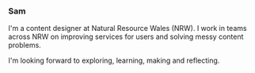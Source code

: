 ### Sam

I'm a content designer at Natural Resource Wales (NRW). I work in teams across NRW on improving services for users and solving messy content problems. 

I'm looking forward to exploring, learning, making and reflecting.
